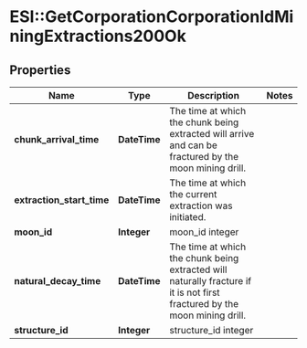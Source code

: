 # ESI::GetCorporationCorporationIdMiningExtractions200Ok

## Properties
Name | Type | Description | Notes
------------ | ------------- | ------------- | -------------
**chunk_arrival_time** | **DateTime** | The time at which the chunk being extracted will arrive and can be fractured by the moon mining drill.  | 
**extraction_start_time** | **DateTime** | The time at which the current extraction was initiated.  | 
**moon_id** | **Integer** | moon_id integer | 
**natural_decay_time** | **DateTime** | The time at which the chunk being extracted will naturally fracture if it is not first fractured by the moon mining drill.  | 
**structure_id** | **Integer** | structure_id integer | 

